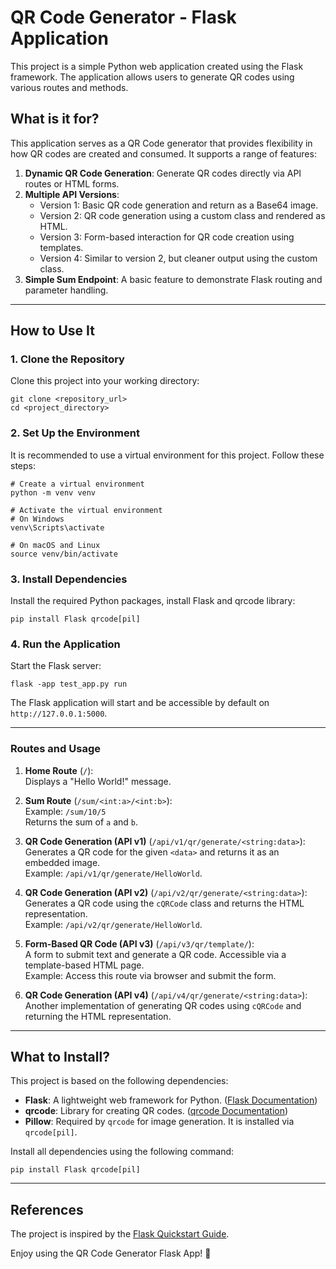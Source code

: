 # QR Code Generator - Flask Application

This project is a simple Python web application created using the Flask framework. The application allows users to generate QR codes using various routes and methods.

## What is it for?

This application serves as a QR Code generator that provides flexibility in how QR codes are created and consumed. It supports a range of features:

1. **Dynamic QR Code Generation**: Generate QR codes directly via API routes or HTML forms.
2. **Multiple API Versions**:
   - Version 1: Basic QR code generation and return as a Base64 image.
   - Version 2: QR code generation using a custom class and rendered as HTML.
   - Version 3: Form-based interaction for QR code creation using templates.
   - Version 4: Similar to version 2, but cleaner output using the custom class.
3. **Simple Sum Endpoint**: A basic feature to demonstrate Flask routing and parameter handling.

---

## How to Use It

### 1. Clone the Repository

Clone this project into your working directory:

```shell script
git clone <repository_url>
cd <project_directory>
```

### 2. Set Up the Environment

It is recommended to use a virtual environment for this project. Follow these steps:

```shell script
# Create a virtual environment
python -m venv venv

# Activate the virtual environment
# On Windows
venv\Scripts\activate

# On macOS and Linux
source venv/bin/activate
```

### 3. Install Dependencies

Install the required Python packages, install Flask and qrcode library:

```shell script
pip install Flask qrcode[pil]
```

### 4. Run the Application

Start the Flask server:

```shell script
flask -app test_app.py run
```

The Flask application will start and be accessible by default on `http://127.0.0.1:5000`.

---

### Routes and Usage

1. **Home Route** (`/`):  
   Displays a "Hello World!" message.

2. **Sum Route** (`/sum/<int:a>/<int:b>`):  
   Example: `/sum/10/5`  
   Returns the sum of `a` and `b`.

3. **QR Code Generation (API v1)** (`/api/v1/qr/generate/<string:data>`):  
   Generates a QR code for the given `<data>` and returns it as an embedded image.  
   Example: `/api/v1/qr/generate/HelloWorld`.

4. **QR Code Generation (API v2)** (`/api/v2/qr/generate/<string:data>`):  
   Generates a QR code using the `cQRCode` class and returns the HTML representation.  
   Example: `/api/v2/qr/generate/HelloWorld`.

5. **Form-Based QR Code (API v3)** (`/api/v3/qr/template/`):  
   A form to submit text and generate a QR code. Accessible via a template-based HTML page.  
   Example: Access this route via browser and submit the form.

6. **QR Code Generation (API v4)** (`/api/v4/qr/generate/<string:data>`):  
   Another implementation of generating QR codes using `cQRCode` and returning the HTML representation.

---

## What to Install?

This project is based on the following dependencies:

- **Flask**: A lightweight web framework for Python. ([Flask Documentation](https://flask.palletsprojects.com/en/stable/))
- **qrcode**: Library for creating QR codes. ([qrcode Documentation](https://github.com/lincolnloop/python-qrcode))
- **Pillow**: Required by `qrcode` for image generation. It is installed via `qrcode[pil]`.

Install all dependencies using the following command:

```shell script
pip install Flask qrcode[pil]
```

---

## References

The project is inspired by the [Flask Quickstart Guide](https://flask.palletsprojects.com/en/stable/quickstart/).

Enjoy using the QR Code Generator Flask App! 🚀